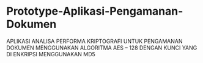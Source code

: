 # Prototype-Aplikasi-Pengamanan-Dokumen
APLIKASI ANALISA PERFORMA KRIPTOGRAFI UNTUK PENGAMANAN DOKUMEN MENGGUNAKAN ALGORITMA AES – 128 DENGAN KUNCI YANG DI ENKRIPSI MENGGUNAKAN MD5 
